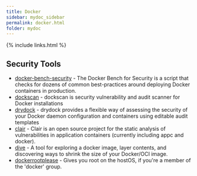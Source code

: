 ```yaml
---
title: Docker
sidebar: mydoc_sidebar
permalink: docker.html
folder: mydoc
---
```


{% include links.html %}

## Security Tools

* [docker-bench-security](https://github.com/docker/docker-bench-security) - The Docker Bench for Security is a script that checks for dozens of common best-practices around deploying Docker containers in production.
* [dockscan](https://github.com/kost/dockscan) - dockscan is security vulnerability and audit scanner for Docker installations
* [drydock](https://github.com/zuBux/drydock) - drydock provides a flexible way of assessing the security of your Docker daemon configuration and containers using editable audit templates
* [clair](https://github.com/coreos/clair) - Clair is an open source project for the static analysis of vulnerabilities in application containers (currently including appc and docker).
* [dive](https://github.com/wagoodman/dive) - A tool for exploring a docker image, layer contents, and discovering ways to shrink the size of your Docker/OCI image.
* [dockerrootplease](https://github.com/chrisfosterelli/dockerrootplease) - Gives you root on the hostOS, if you're a member of the 'docker' group.

